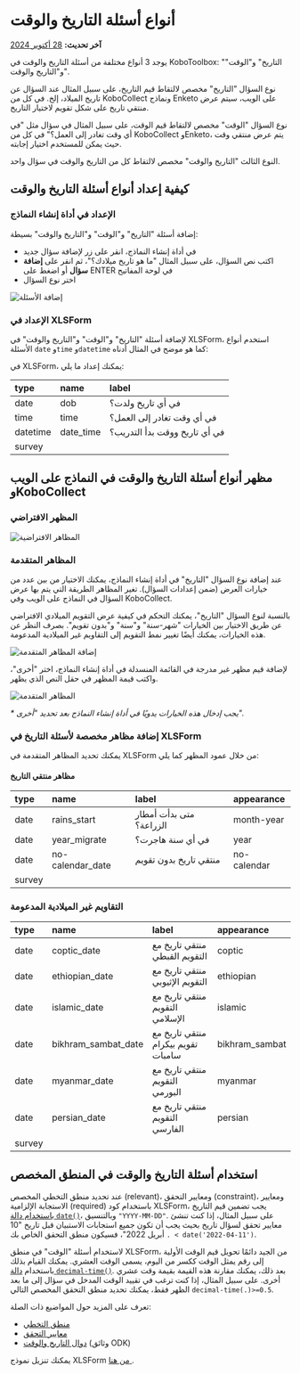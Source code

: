 # أنواع أسئلة التاريخ والوقت
**آخر تحديث:** <a href="https://github.com/kobotoolbox/docs/blob/c0db4b85c885da715ece9bd7c77707400b471f80/source/date_time.md" class="reference">28 أكتوبر 2024</a>

يوجد 3 أنواع مختلفة من أسئلة التاريخ والوقت في KoboToolbox: "التاريخ" و"الوقت" و"التاريخ والوقت".

نوع السؤال "التاريخ" مخصص لالتقاط قيم التاريخ، على سبيل المثال عند السؤال عن تاريخ الميلاد، إلخ. في كل من KoboCollect ونماذج Enketo على الويب، سيتم عرض منتقي تاريخ على شكل تقويم لاختيار التاريخ.

نوع السؤال "الوقت" مخصص لالتقاط قيم الوقت، على سبيل المثال في سؤال مثل "في أي وقت تغادر إلى العمل؟" في كل من KoboCollect وEnketo، يتم عرض منتقي وقت حيث يمكن للمستخدم اختيار إجابته.

النوع الثالث "التاريخ والوقت" مخصص لالتقاط كل من التاريخ والوقت في سؤال واحد.

## كيفية إعداد أنواع أسئلة التاريخ والوقت

### الإعداد في أداة إنشاء النماذج

إضافة أسئلة "التاريخ" و"الوقت" و"التاريخ والوقت" بسيطة:

- في أداة إنشاء النماذج، انقر على زر <i class="k-icon k-icon-plus"></i> لإضافة سؤال جديد
- اكتب نص السؤال، على سبيل المثال "ما هو تاريخ ميلادك؟"، ثم انقر على **إضافة سؤال** أو اضغط على ENTER في لوحة المفاتيح
- اختر نوع السؤال

![إضافة الأسئلة](images/date_time/adding.gif)

### الإعداد في XLSForm

لإضافة أسئلة "التاريخ" و"الوقت" و"التاريخ والوقت" في XLSForm، استخدم أنواع الأسئلة `date` و`time` و`datetime` كما هو موضح في المثال أدناه:

في XLSForm، يمكنك إعداد ما يلي:

| type     | name      | label                                      |
| :------- | :-------- | :----------------------------------------- |
| date     | dob       | في أي تاريخ ولدت؟                          |
| time     | time      | في أي وقت تغادر إلى العمل؟                 |
| datetime | date_time | في أي تاريخ ووقت بدأ التدريب؟               |
| survey   |

## مظهر أنواع أسئلة التاريخ والوقت في النماذج على الويب وKoboCollect

### المظهر الافتراضي

![المظاهر الافتراضية](images/date_time/default_appearances.png)

### المظاهر المتقدمة

عند إضافة نوع السؤال "التاريخ" في أداة إنشاء النماذج، يمكنك الاختيار من بين عدد من خيارات العرض (ضمن إعدادات السؤال). تغير المظاهر الطريقة التي يتم بها عرض السؤال في النماذج على الويب وفي KoboCollect.

بالنسبة لنوع السؤال "التاريخ"، يمكنك التحكم في كيفية عرض التقويم الميلادي الافتراضي عن طريق الاختيار بين الخيارات "شهر-سنة" و"سنة" و"بدون تقويم". بصرف النظر عن هذه الخيارات، يمكنك أيضًا تغيير نمط التقويم إلى التقاويم غير الميلادية المدعومة.

![إضافة المظاهر المتقدمة](images/date_time/advanced_appearance.png)

لإضافة قيم مظهر غير مدرجة في القائمة المنسدلة في أداة إنشاء النماذج، اختر "أخرى"، واكتب قيمة المظهر في حقل النص الذي يظهر.

![المظاهر المتقدمة](images/date_time/advanced_appearances.png)

_\* يجب إدخال هذه الخيارات يدويًا في أداة إنشاء النماذج بعد تحديد "أخرى"._

### إضافة مظاهر مخصصة لأسئلة التاريخ في XLSForm

يمكنك تحديد المظاهر المتقدمة في XLSForm من خلال عمود المظهر كما يلي:

#### مظاهر منتقي التاريخ

| type   | name             | label                                    | appearance  |
| :----- | :--------------- | :--------------------------------------- | :---------- |
| date   | rains_start      | متى بدأت أمطار الزراعة؟                  | month-year  |
| date   | year_migrate     | في أي سنة هاجرت؟                         | year        |
| date   | no-calendar_date | منتقي تاريخ بدون تقويم                    | no-calendar |
| survey |

### التقاويم غير الميلادية المدعومة

| type   | name                | label                                       | appearance     |
| :----- | :------------------ | :------------------------------------------ | :------------- |
| date   | coptic_date         | منتقي تاريخ مع التقويم القبطي                | coptic         |
| date   | ethiopian_date      | منتقي تاريخ مع التقويم الإثيوبي              | ethiopian      |
| date   | islamic_date        | منتقي تاريخ مع التقويم الإسلامي              | islamic        |
| date   | bikhram_sambat_date | منتقي تاريخ مع تقويم بيكرام سامبات            | bikhram_sambat |
| date   | myanmar_date        | منتقي تاريخ مع التقويم البورمي                | myanmar        |
| date   | persian_date        | منتقي تاريخ مع التقويم الفارسي               | persian        |
| survey |

## استخدام أسئلة التاريخ والوقت في المنطق المخصص

عند تحديد منطق التخطي المخصص (relevant)، ومعايير التحقق (constraint)، ومعايير الاستجابة الإلزامية (required) باستخدام كود XLSForm، يجب تضمين قيم التاريخ [باستخدام دالة `date()`](https://docs.getodk.org/form-operators-functions/#date)، وبالتنسيق `"YYYY-MM-DD"`. على سبيل المثال، إذا كنت تنشئ معايير تحقق لسؤال تاريخ بحيث يجب أن تكون جميع استجابات الاستبيان قبل تاريخ "10 أبريل 2022"، فسيكون منطق التحقق الخاص بك `. < date('2022-04-11')`.

لاستخدام أسئلة "الوقت" في منطق XLSForm، من الجيد دائمًا تحويل قيم الوقت الأولية إلى رقم يمثل الوقت ككسر من اليوم، يسمى الوقت العشري. يمكنك القيام بذلك باستخدام [دالة `decimal-time()`](https://docs.getodk.org/form-operators-functions/#decimal-time). بعد ذلك، يمكنك مقارنة هذه القيمة بقيمة وقت عشري أخرى. على سبيل المثال، إذا كنت ترغب في تقييد الوقت المدخل في سؤال إلى ما بعد الظهر فقط، يمكنك تحديد منطق التحقق المخصص التالي `decimal-time(.)>=0.5`.

تعرف على المزيد حول المواضيع ذات الصلة:

- [منطق التخطي](skip_logic.md)
- [معايير التحقق](validation_criteria.md)
- [دوال التاريخ والوقت](https://docs.getodk.org/form-operators-functions/#date-and-time) (وثائق ODK)

<p class="note">
  يمكنك تنزيل نموذج XLSForm
  <a
    download
    class="reference"
    href="./_static/files/date_time/date_time.xlsx"
    >من هنا <i class="k-icon k-icon-file-xls"></i></a
  >.
</p>